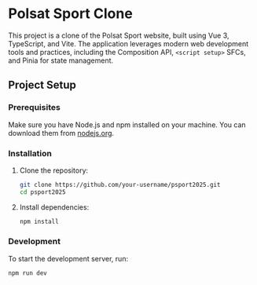 # Polsat Sport Clone

This project is a clone of the Polsat Sport website, built using Vue 3, TypeScript, and Vite. The application leverages modern web development tools and practices, including the Composition API, `<script setup>` SFCs, and Pinia for state management.

## Project Setup

### Prerequisites

Make sure you have Node.js and npm installed on your machine. You can download them from [nodejs.org](https://nodejs.org/).

### Installation

1. Clone the repository:

   ```sh
   git clone https://github.com/your-username/psport2025.git
   cd psport2025
   ```

2. Install dependencies:
   ```sh
   npm install
   ```

### Development

To start the development server, run:

```sh
npm run dev
```
